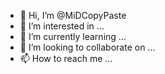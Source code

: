 - 👋 Hi, I’m @MiDCopyPaste
- 👀 I’m interested in ...
- 🌱 I’m currently learning ...
- 💞️ I’m looking to collaborate on ...
- 📫 How to reach me ...

<!---
MiDCopyPaste/MiDCopyPaste is a ✨ special ✨ repository because its `README.md` (this file) appears on your GitHub profile.
You can click the Preview link to take a look at your changes.
--->
